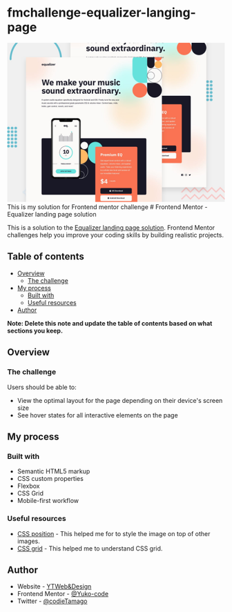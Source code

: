 # fmchallenge-equalizer-langing-page
<img src="https://github.com/Yuko-code/Yuko-code/blob/main/equalizer.jpeg" width="900">
This is my solution for Frontend mentor challenge 
# Frontend Mentor - Equalizer landing page solution

This is a solution to the [Equalizer landing page solution](https://www.frontendmentor.io/challenges/equalizer-landing-page-7VJ4gp3DE/hub/equalizer-landing-page-solution-pSvUwUwNl). Frontend Mentor challenges help you improve your coding skills by building realistic projects. 

## Table of contents

- [Overview](#overview)
  - [The challenge](#the-challenge)
- [My process](#my-process)
  - [Built with](#built-with)
  - [Useful resources](#useful-resources)
- [Author](#author)

**Note: Delete this note and update the table of contents based on what sections you keep.**

## Overview

### The challenge

Users should be able to:

- View the optimal layout for the page depending on their device's screen size
- See hover states for all interactive elements on the page


## My process

### Built with

- Semantic HTML5 markup
- CSS custom properties
- Flexbox
- CSS Grid
- Mobile-first workflow

### Useful resources

- [CSS position](https://www.w3docs.com/snippets/css/how-to-position-one-image-on-top-of-another-in-html-css.html) - This helped me for to style the image on top of other images.
- [CSS grid](https://www.youtube.com/watch?v=VXW1r09Y6Tw&t=1807s) - This helped me to understand CSS grid.

## Author

- Website - [YTWeb&Design](https://ytwebxdesign.com/)
- Frontend Mentor - [@Yuko-code](https://www.frontendmentor.io/profile/Yuko-code)
- Twitter - [@codieTamago](https://www.twitter.com/codieTamago)
